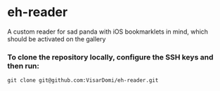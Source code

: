 # eh-reader
A custom reader for sad panda with iOS bookmarklets in mind, which should be activated on the gallery

### To clone the repository locally, configure the SSH keys and then run:

`git clone git@github.com:VisarDomi/eh-reader.git`
